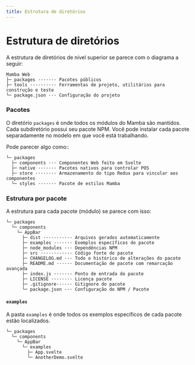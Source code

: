 ```yaml
---
title: Estrutura de diretórios
---
```


# Estrutura de diretórios

A estrutura de diretórios de nível superior se parece com o diagrama a seguir:

```
Mamba Web
├─ packages ······· Pacotes públicos
├─ tools ·········· Ferramentas de projeto, utilitários para construção e teste
└─ package.json ··· Configuração do projeto
```

### Pacotes

O diretório ```packages``` é onde todos os módulos do Mamba são mantidos. Cada subdiretório possui seu pacote NPM.
Você pode instalar cada pacote separadamente no modelo em que você está trabalhando.

Pode parecer algo como::

```markup
└─ packages
  ├─ components ··· Componentes Web feito em Svelte
  ├─ native ······· Pacotes nativos para controlar POS
  ├─ store ········ Armazenamento do tipo Redux para vincular aos componentes
  └─ styles ······· Pacote de estilos Mamba
```

### Estrutura por pacote

A estrutura para cada pacote (módulo) se parece com isso:

```markup
└─ packages
  └─ components
    └─ AppBar
      ├─ dist ··········· Arquivos gerados automaticamente
      ├─ examples ······· Exemplos específicos do pacote
      ├─ node_modules ··· Dependências NPM
      ├─ src ············ Código fonte do pacote
      ├─ CHANGELOG.md ··· Todo o histórico de alterações do pacote
      ├─ README.md ······ Documentação de pacote com remarcação avançada
      ├─ index.js ······· Ponto de entrada do pacote
      ├─ LICENSE ········ Licença pacote
      ├─ .gitignore······ Gitignore do pacote
      └─ package.json ··· Configuração do NPM / Pacote
```


#### `examples`

A pasta `examples` é onde todos os exemplos específicos de cada pacote estão localizados.

```markup
└─ packages
  └─ components
    └─ AppBar
      └─ examples
        ├─ App.svelte
        └─ AnotherDemo.svelte
```
